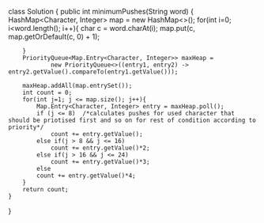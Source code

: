 class Solution {
    public int minimumPushes(String word) {
        HashMap<Character, Integer> map = new HashMap<>();
        for(int i=0; i<word.length(); i++){
            char c = word.charAt(i);
            map.put(c, map.getOrDefault(c, 0) + 1);

        }
        PriorityQueue<Map.Entry<Character, Integer>> maxHeap =
                new PriorityQueue<>((entry1, entry2) -> entry2.getValue().compareTo(entry1.getValue()));

        maxHeap.addAll(map.entrySet());
        int count = 0;
        for(int j=1; j <= map.size(); j++){
            Map.Entry<Character, Integer> entry = maxHeap.poll();
            if (j <= 8)  /*calculates pushes for used character that should be priotised first and so on for rest of condition according to priority*/
                count += entry.getValue();
            else if(j > 8 && j <= 16)
                count += entry.getValue()*2;
            else if(j > 16 && j <= 24)
                count += entry.getValue()*3;
            else
            count += entry.getValue()*4;
        }
        return count;
    }
}

